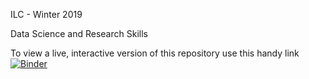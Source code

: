 ILC - Winter 2019

Data Science and Research Skills

To view a live, interactive version of this repository use this handy link [![Binder](https://mybinder.org/badge_logo.svg)](https://mybinder.org/v2/gh/clockelliptic/data-science-and-research-skills/master)
